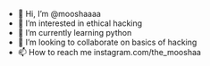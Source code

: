 - 👋 Hi, I’m @mooshaaaa
- 👀 I’m interested in ethical hacking
- 🌱 I’m currently learning python
- 💞️ I’m looking to collaborate on basics of hacking
- 📫 How to reach me instagram.com/the_mooshaa

<!---
mooshaaaa/mooshaaaa is a ✨ special ✨ repository because its `README.md` (this file) appears on your GitHub profile.
You can click the Preview link to take a look at your changes.
--->
